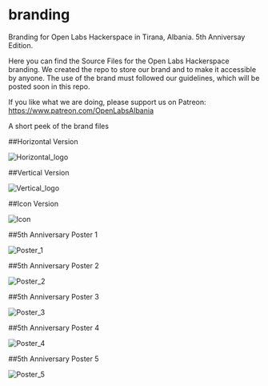 # branding
Branding for Open Labs Hackerspace in Tirana, Albania. 5th Anniversay Edition.

Here you can find the Source Files for the Open Labs Hackerspace branding. We created the repo to store our brand and to make it accessible by anyone. The use of the brand must followed our guidelines, which will be posted soon in this repo.

If you like what we are doing, please support us on Patreon: https://www.patreon.com/OpenLabsAlbania

A short peek of the brand files

##Horizontal Version

![Horizontal_logo](https://raw.githubusercontent.com/OpenLabsHackerspace/branding/master/PNG/horizontal_color.png)

##Vertical Version

![Vertical_logo](https://raw.githubusercontent.com/OpenLabsHackerspace/branding/master/PNG/vertical_color.png)

##Icon Version

![Icon](https://raw.githubusercontent.com/OpenLabsHackerspace/branding/master/PNG/icon_color.png)

##5th Anniversary Poster 1

![Poster_1](https://raw.githubusercontent.com/OpenLabsHackerspace/branding/master/5th%20Anniversary/Poster/PNG/Poster_1.png)

##5th Anniversary Poster 2

![Poster_2](https://raw.githubusercontent.com/OpenLabsHackerspace/branding/master/5th%20Anniversary/Poster/PNG/Poster_2.png)

##5th Anniversary Poster 3

![Poster_3](https://raw.githubusercontent.com/OpenLabsHackerspace/branding/master/5th%20Anniversary/Poster/PNG/Poster_3.png)

##5th Anniversary Poster 4

![Poster_4](https://raw.githubusercontent.com/OpenLabsHackerspace/branding/master/5th%20Anniversary/Poster/PNG/Poster_4.png)

##5th Anniversary Poster 5

![Poster_5](https://raw.githubusercontent.com/OpenLabsHackerspace/branding/master/5th%20Anniversary/Poster/PNG/Poster_5.png)

